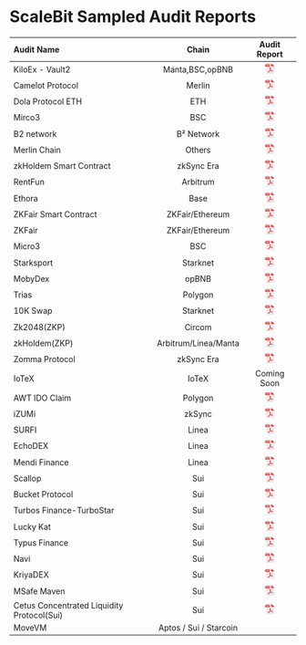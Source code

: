 # ScaleBit Sampled Audit Reports

| Audit Name                        |   Chain   |                                  Audit Report                                   |
| :----------------------------- | :---------: | :-----------------------------------------------------------------------: |
| KiloEx - Vault2         |     Manta,BSC,opBNB       |     <a  target="_blank" href="https://scalebit.xyz/reports/KiloEx---Vault2-Final-Audit-Report.pdf"><img width="20" src="./pdf.png" /></a>
| Camelot Protocol         |     Merlin       |     <a  target="_blank" href="https://scalebit.xyz/reports/Camelot-Final-Audit-Report.pdf"><img width="20" src="./pdf.png" /></a>
| Dola Protocol ETH        |     ETH      |     <a  target="_blank" href="https://scalebit.xyz/reports/Dola-Protocol-ETH-Final-Audit-Report.pdf"><img width="20" src="./pdf.png" /></a>
| Mirco3        |     BSC      |     <a  target="_blank" href="https://scalebit.xyz/reports/Mirco3-Final-Audit-Report.pdf"><img width="20" src="./pdf.png" /></a>
| B2 network        |     B² Network      |     <a  target="_blank" href="https://scalebit.xyz/reports/B%C2%B2-Network-zkEVM-Final-Audit-Report.pdf"><img width="20" src="./pdf.png" /></a>
| Merlin Chain       |     Others      |     <a  target="_blank" href="https://scalebit.xyz/reports/Merlin-Chain-Audit-Report-.pdf"><img width="20" src="./pdf.png" /></a>
| zkHoldem Smart Contract      |     zkSync Era      |     <a  target="_blank" href="https://scalebit.xyz/reports/zkHoldem-Smart-Contract-Final-Audit-Report.pdf"><img width="20" src="./pdf.png" /></a>
| RentFun     |     Arbitrum     |     <a  target="_blank" href="https://scalebit.xyz/reports/RentFun-Final-Audit-Report.pdf"><img width="20" src="./pdf.png" /></a>
| Ethora        |     Base      |     <a  target="_blank" href="https://scalebit.xyz/reports/Ethora-Final-Audit-Report.pdf"><img width="20" src="./pdf.png" /></a>
| ZKFair Smart Contract        |     ZKFair/Ethereum      |     <a  target="_blank" href="https://scalebit.xyz/reports/ZKFair-Smart-Contract-Final-Audit-Report.pdf"><img width="20" src="./pdf.png" /></a>
| ZKFair        |     ZKFair/Ethereum     |     <a  target="_blank" href="https://scalebit.xyz/reports/ZKFair-Final-Audit-Report.pdf"><img width="20" src="./pdf.png" /></a>
| Micro3        |     BSC     |     <a  target="_blank" href="https://scalebit.xyz/reports/Mirco3-Final-Audit-Report.pdf"><img width="20" src="./pdf.png" /></a>
| Starksport        |     Starknet     |     <a  target="_blank" href="https://scalebit.xyz/reports/Starksport-Final-Audit-Report.pdf" ><img width="20" src="./pdf.png" /></a>
| MobyDex        |     opBNB     |     <a  target="_blank" href="https://www.scalebit.xyz/reports/MobyDEX-Smart-Contract-Audit-Report.pdf" ><img width="20" src="./pdf.png" /></a>
| Trias       |     Polygon     |     <a target="Trias" href="https://movebit.xyz/reports/Trias-Audit-Report.pdf" ><img width="20" src="./pdf.png" /></a>
| 10K Swap        |     Starknet     |     <a  target="_blank" href="https://scalebit.xyz/reports/10K-Swap-Audit-Report.pdf" ><img width="20" src="./pdf.png" /></a>
| Zk2048(ZKP)       |     Circom     |     <a  target="_blank" href="https://scalebit.xyz/reports/zk2048-Audit-Report.pdf" ><img width="20" src="./pdf.png" /></a>
| zkHoldem(ZKP)       |     Arbitrum/Linea/Manta      |     <a  target="_blank" href="https://scalebit.xyz/reports/zkHoldem-Smart-Contract-Final-Audit-Report.pdf" ><img width="20" src="./pdf.png" /></a>
| Zomma Protocol       |     zkSync Era       |     <a  target="_blank" href="https://scalebit.xyz/reports/Zomma-Protocol-Final-Audit-Report.pdf" ><img width="20" src="./pdf.png" /></a>
| IoTeX       |     IoTeX     |     Coming Soon
| AWT IDO Claim       |     Polygon     |     <a href="./reports/AWT-IDO-Claim-Audit-Report.pdf"><img width="20" src="./pdf.png" /></a>
| iZUMi       |     zkSync     |     <a href="./reports/iZUMi-Audit-Report.pdf"><img width="20" src="./pdf.png" /></a>
| SURFI       |     Linea     |     <a href="./reports/SURFI-Audit-Report.pdf"><img width="20" src="./pdf.png" /></a>
| EchoDEX       |     Linea     |     <a href="./reports/EchoDEX-Audit-Report.pdf"><img width="20" src="./pdf.png" /></a>
| Mendi Finance       |     Linea     |     <a href="https://scalebit.xyz/reports/Mendi-Finance-Audit-Report.pdf"><img width="20" src="./pdf.png" /></a>
| Scallop       |     Sui     |     <a href="./reports/Scallop-Smart-Contract-Audit-Report.pdf"><img width="20" src="./pdf.png" /></a>
| Bucket Protocol       |     Sui     |     <a href="./reports/Bucket-Protocol-Smart-Contract-Audit-Report.pdf"><img width="20" src="./pdf.png" /></a>
| Turbos Finance-TurboStar        |     Sui     |     <a href="./reports/TurboStar-Smart-Contract-Audit-Report.pdf"><img width="20" src="./pdf.png" /></a>
| Lucky Kat        |     Sui     |     <a href="./reports/LuckyKat-Koban-Smart-Contract-Audit-Report.pdf"><img width="20" src="./pdf.png" /></a>
| Typus Finance        |     Sui     |     <a href="./reports/Typus-Finance-Smart-Contract-Audit-Report.pdf"><img width="20" src="./pdf.png" /></a>          |
| Navi        |     Sui     |     <a href="./reports/Navi-Smart-Contract-Audit-Report.pdf"><img width="20" src="./pdf.png" /></a>
| KriyaDEX        |     Sui     |     <a href="./reports/KriyaDEX-Smart-Contract-Audit-Report.pdf"><img width="20" src="./pdf.png" /></a>
| MSafe Maven        |     Sui     |     <a href="./reports/Maven-Smart-Contract-Audit-Report.pdf"><img width="20" src="./pdf.png" /></a>          |
| Cetus Concentrated Liquidity Protocol(Sui)        |     Sui     |     <a href="./reports/Cetus-Concentrated-Liquidity-Protocol-Sui-Contract-Audit-Report.pdf"><img width="20" src="./pdf.png" /></a>
| MoveVM        |     Aptos / Sui / Starcoin     |              |

